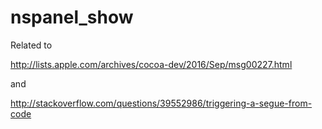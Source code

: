 # nspanel_show

Related to 

http://lists.apple.com/archives/cocoa-dev/2016/Sep/msg00227.html

and

http://stackoverflow.com/questions/39552986/triggering-a-segue-from-code
